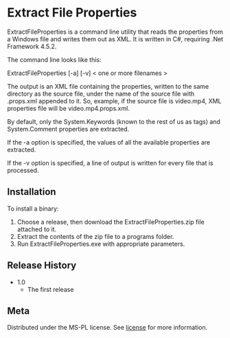 # Extract File Properties
ExtractFileProperties is a command line utility that reads the properties from a Windows file and writes them out as XML. It is written in C#, requiring .Net Framework 4.5.2.

The command line looks like this:

ExtractFileProperties [-a] [-v] < one or more filenames >

The output is an XML file containing the properties, written to the same directory as the source file, under the name of the source file with .props.xml appended to it. So, example, if the source file is video.mp4, XML properties file will be video.mp4.props.xml.

By default, only the System.Keywords (known to the rest of us as tags) and System.Comment properties are extracted.

If the -a option is specified, the values of all the available properties are extracted.

If the -v option is specified, a line of output is written for every file that is processed.

## Installation

To install a binary:
1.	Choose a release, then download the ExtractFileProperties.zip file attached to it.
2.	Extract the contents of the zip file to a programs folder.
3.	Run ExtractFileProperties.exe with appropriate parameters.

## Release History

* 1.0
    * The first release

## Meta

Distributed under the MS-PL license. See [license](license.md) for more information.




